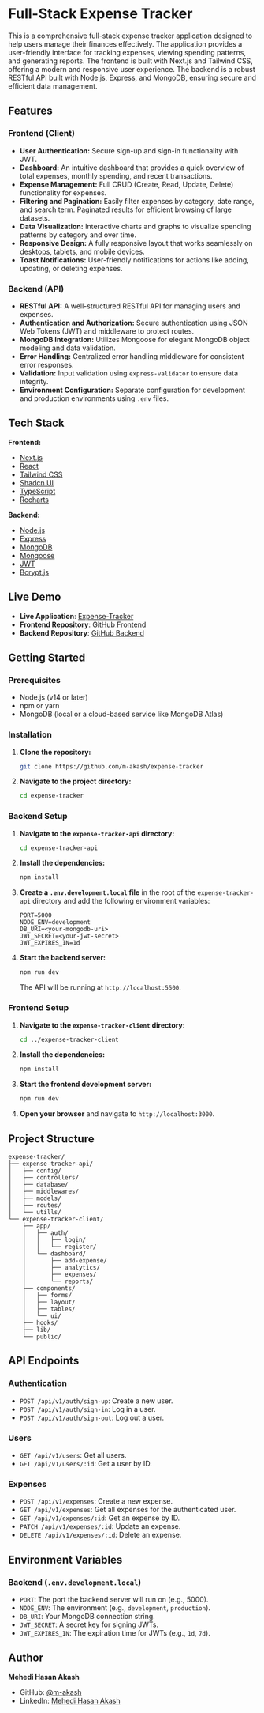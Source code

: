 # Full-Stack Expense Tracker

This is a comprehensive full-stack expense tracker application designed to help users manage their finances effectively. The application provides a user-friendly interface for tracking expenses, viewing spending patterns, and generating reports. The frontend is built with Next.js and Tailwind CSS, offering a modern and responsive user experience. The backend is a robust RESTful API built with Node.js, Express, and MongoDB, ensuring secure and efficient data management.

## Features

### Frontend (Client)

- **User Authentication:** Secure sign-up and sign-in functionality with JWT.
- **Dashboard:** An intuitive dashboard that provides a quick overview of total expenses, monthly spending, and recent transactions.
- **Expense Management:** Full CRUD (Create, Read, Update, Delete) functionality for expenses.
- **Filtering and Pagination:** Easily filter expenses by category, date range, and search term. Paginated results for efficient browsing of large datasets.
- **Data Visualization:** Interactive charts and graphs to visualize spending patterns by category and over time.
- **Responsive Design:** A fully responsive layout that works seamlessly on desktops, tablets, and mobile devices.
- **Toast Notifications:** User-friendly notifications for actions like adding, updating, or deleting expenses.

### Backend (API)

- **RESTful API:** A well-structured RESTful API for managing users and expenses.
- **Authentication and Authorization:** Secure authentication using JSON Web Tokens (JWT) and middleware to protect routes.
- **MongoDB Integration:** Utilizes Mongoose for elegant MongoDB object modeling and data validation.
- **Error Handling:** Centralized error handling middleware for consistent error responses.
- **Validation:** Input validation using `express-validator` to ensure data integrity.
- **Environment Configuration:** Separate configuration for development and production environments using `.env` files.

## Tech Stack

**Frontend:**

- [Next.js](https://nextjs.org/)
- [React](https://reactjs.org/)
- [Tailwind CSS](https://tailwindcss.com/)
- [Shadcn UI](https://ui.shadcn.com/)
- [TypeScript](https://www.typescriptlang.org/)
- [Recharts](https://recharts.org/)

**Backend:**

- [Node.js](https://nodejs.org/)
- [Express](https://expressjs.com/)
- [MongoDB](https://www.mongodb.com/)
- [Mongoose](https://mongoosejs.com/)
- [JWT](https://jwt.io/)
- [Bcrypt.js](https://www.npmjs.com/package/bcryptjs)

## Live Demo

- **Live Application**: [Expense-Tracker](https://daily-expenditure.vercel.app/)
- **Frontend Repository**: [GitHub Frontend](https://github.com/m-akash/expense-tracker/tree/main/expense-tracker-client)
- **Backend Repository**: [GitHub Backend](https://github.com/m-akash/expense-tracker/tree/main/expense-tracker-api)

## Getting Started

### Prerequisites

- Node.js (v14 or later)
- npm or yarn
- MongoDB (local or a cloud-based service like MongoDB Atlas)

### Installation

1. **Clone the repository:**
   ```bash
   git clone https://github.com/m-akash/expense-tracker
   ```
2. **Navigate to the project directory:**
   ```bash
   cd expense-tracker
   ```

### Backend Setup

1. **Navigate to the `expense-tracker-api` directory:**
   ```bash
   cd expense-tracker-api
   ```
2. **Install the dependencies:**
   ```bash
   npm install
   ```
3. **Create a `.env.development.local` file** in the root of the `expense-tracker-api` directory and add the following environment variables:
   ```
   PORT=5000
   NODE_ENV=development
   DB_URI=<your-mongodb-uri>
   JWT_SECRET=<your-jwt-secret>
   JWT_EXPIRES_IN=1d
   ```
4. **Start the backend server:**
   ```bash
   npm run dev
   ```
   The API will be running at `http://localhost:5500`.

### Frontend Setup

1. **Navigate to the `expense-tracker-client` directory:**
   ```bash
   cd ../expense-tracker-client
   ```
2. **Install the dependencies:**
   ```bash
   npm install
   ```
3. **Start the frontend development server:**
   ```bash
   npm run dev
   ```
4. **Open your browser** and navigate to `http://localhost:3000`.

## Project Structure

```
expense-tracker/
├── expense-tracker-api/
│   ├── config/
│   ├── controllers/
│   ├── database/
│   ├── middlewares/
│   ├── models/
│   ├── routes/
│   └── utills/
└── expense-tracker-client/
    ├── app/
    │   ├── auth/
    │   │   ├── login/
    │   │   └── register/
    │   └── dashboard/
    │       ├── add-expense/
    │       ├── analytics/
    │       ├── expenses/
    │       └── reports/
    ├── components/
    │   ├── forms/
    │   ├── layout/
    │   ├── tables/
    │   └── ui/
    ├── hooks/
    ├── lib/
    └── public/
```

## API Endpoints

### Authentication

- `POST /api/v1/auth/sign-up`: Create a new user.
- `POST /api/v1/auth/sign-in`: Log in a user.
- `POST /api/v1/auth/sign-out`: Log out a user.

### Users

- `GET /api/v1/users`: Get all users.
- `GET /api/v1/users/:id`: Get a user by ID.

### Expenses

- `POST /api/v1/expenses`: Create a new expense.
- `GET /api/v1/expenses`: Get all expenses for the authenticated user.
- `GET /api/v1/expenses/:id`: Get an expense by ID.
- `PATCH /api/v1/expenses/:id`: Update an expense.
- `DELETE /api/v1/expenses/:id`: Delete an expense.

## Environment Variables

### Backend (`.env.development.local`)

- `PORT`: The port the backend server will run on (e.g., 5000).
- `NODE_ENV`: The environment (e.g., `development`, `production`).
- `DB_URI`: Your MongoDB connection string.
- `JWT_SECRET`: A secret key for signing JWTs.
- `JWT_EXPIRES_IN`: The expiration time for JWTs (e.g., `1d`, `7d`).

## Author

**Mehedi Hasan Akash**  
- GitHub: [@m-akash](https://github.com/m-akash)  
- LinkedIn: [Mehedi Hasan Akash](https://www.linkedin.com/in/mehedi-hasan-akash/)




